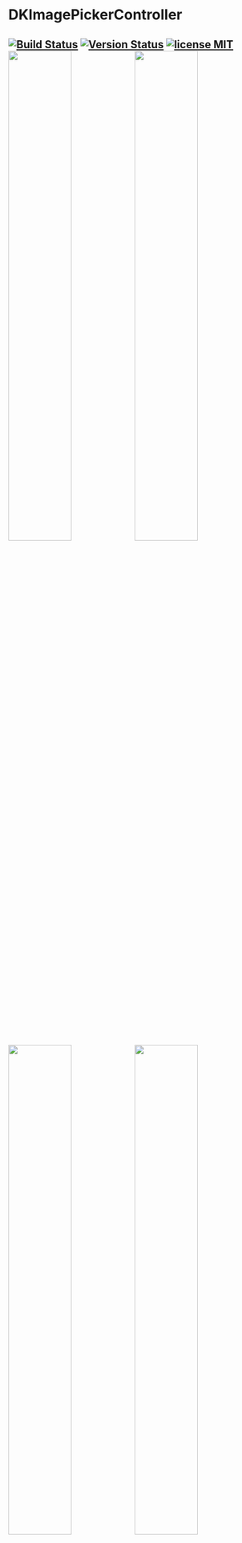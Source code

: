 DKImagePickerController
=======================

 [![Build Status](https://secure.travis-ci.org/zhangao0086/DKImagePickerController.svg)](http://travis-ci.org/zhangao0086/DKImagePickerController) [![Version Status](http://img.shields.io/cocoapods/v/DKImagePickerController.png)][docsLink] [![license MIT](http://img.shields.io/badge/license-MIT-orange.png)][mitLink]
<img width="50%" height="50%" src="https://raw.githubusercontent.com/zhangao0086/DKImagePickerController/develop/Screenshot1.png" /><img width="50%" height="50%" src="https://raw.githubusercontent.com/zhangao0086/DKImagePickerController/develop/Screenshot2.png" />
---
<img width="50%" height="50%" src="https://raw.githubusercontent.com/zhangao0086/DKImagePickerController/develop/Screenshot3.png" /><img width="50%" height="50%" src="https://raw.githubusercontent.com/zhangao0086/DKImagePickerController/develop/Screenshot4.png" />
---
<img width="50%" height="50%" src="https://raw.githubusercontent.com/zhangao0086/DKImagePickerController/develop/Screenshot5.png" /><img width="50%" height="50%" src="https://raw.githubusercontent.com/zhangao0086/DKImagePickerController/develop/Screenshot6.png" />
---
<img width="50%" height="50%" src="https://raw.githubusercontent.com/zhangao0086/DKImagePickerController/develop/Screenshot7.png" /><img width="50%" height="50%" src="https://raw.githubusercontent.com/zhangao0086/DKImagePickerController/develop/Screenshot8.png" />
---


Update for Xcode 6.4 with Swift 1.2
---
## Description
New version! It's A Facebook style Image Picker Controller by Swift.  

## Requirements
* iOS 7.1+
* ARC

## Installation
DKImagePickerController is available on Cocoapods. Simply add the following line to your podfile:

```ruby
# For latest release in cocoapods
pod 'DKImagePickerController'
```

## Getting Started
#### Initialization and presentation
```swift

let pickerController = DKImagePickerController()

pickerController.didCancelled = { () in
    println("didCancelled")
}

pickerController.didSelectedAssets = { [unowned self] (assets: [DKAsset]) in
    println("didSelectedAssets")
    println(assets)
}

self.presentViewController(pickerController, animated: true) {}

````

#### Customizing

```swift
/// The maximum count of assets which the user will be able to select.
public var maxSelectableCount = 999

/// The type of picker interface to be displayed by the controller.
public var assetType = DKImagePickerControllerAssetType.allAssets

/// Whether allows to select photos and videos at the same time.
public var allowMultipleType = true

/// The callback block is executed when user pressed the select button.
public var didSelectedAssets: ((assets: [DKAsset]) -> Void)?

/// The callback block is executed when user pressed the cancel button.
public var didCancelled: (() -> Void)?

/// It will have selected the specific assets.
public var defaultSelectedAssets: [DKAsset]? {
    didSet {
        if let defaultSelectedAssets = self.defaultSelectedAssets {
            for (index, asset) in enumerate(defaultSelectedAssets) {
                if asset.isFromCamera {
                    self.defaultSelectedAssets!.removeAtIndex(index)
                }
            }
            
            self.selectedAssets = defaultSelectedAssets
            self.updateDoneButtonTitle()
        }
    }
}
```

## Localization
It has been supported languages so far:

* en.lproj
* zh-Hans.lproj

If you want to add new language, pull request or issue!

## Soon to do

* Simply to take a picture!
* It can hide the camera.
* Simple photo browser.

---
Any pull requests to be welcome!!!

[docsLink]:http://cocoadocs.org/docsets/DKImagePickerController
[mitLink]:http://opensource.org/licenses/MIT
